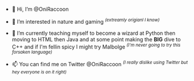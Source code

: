 - 👋 Hi, I’m @OniRaccoon

- 👀 I’m interested in nature and gaming    <sup>*(extreamly origianl I know)*</sup>

- 🌱 I’m currently teaching myself to become a wizard at Python then moving to HTML then Java and at some point making the **BIG** dive to C++ and if I'm fellin spicy I might try Malbolge    <sup>*(I'm never going to try this forsaken language)*</sup>

- 📫 You can find me on Twitter @OniRaccoon    <sup>*(I really dislike using Twitter but hey everyone is on it right)*</sup>
